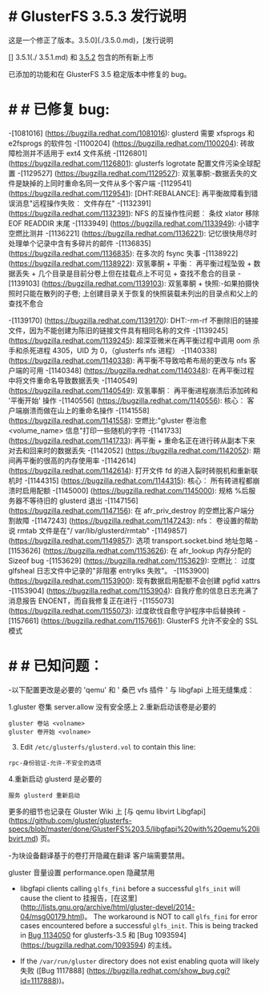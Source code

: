# # GlusterFS 3.5.3 发行说明

这是一个修正了版本。3.5.0](./3.5.0.md)，[发行说明

[] 3.5.1(./ 3.5.1.md) 和 [3.5.2](./3.5.2.md) 包含的所有新上市

已添加的功能和在 GlusterFS 3.5 稳定版本中修复的 bug。

# # # 已修复 bug:

-[1081016] (https://bugzilla.redhat.com/1081016): glusterd 需要 xfsprogs 和 e2fsprogs 的软件包
-[1100204] (https://bugzilla.redhat.com/1100204): 砖故障检测并不适用于 ext4 文件系统
-[1126801] (https://bugzilla.redhat.com/1126801): glusterfs logrotate 配置文件污染全球配置
-[1129527] (https://bugzilla.redhat.com/1129527): 双氢睾酮:-数据丢失的文件是缺掉的上同时重命名同一文件从多个客户端
-[1129541] (https://bugzilla.redhat.com/1129541): [DHT:REBALANCE]: 再平衡故障看到错误消息"远程操作失败︰ 文件存在"
-[1132391] (https://bugzilla.redhat.com/1132391): NFS 的互操作性问题︰ 条纹 xlator 移除 EOF READDIR 末尾
-[1133949] (https://bugzilla.redhat.com/1133949): 小错字空燃比测井
-[1136221] (https://bugzilla.redhat.com/1136221): 记忆很快用尽时处理单个记录中含有多碎片的邮件
-[1136835] (https://bugzilla.redhat.com/1136835): 在多次的 fsync 失事
-[1138922] (https://bugzilla.redhat.com/1138922): 双氢睾酮 + 平衡︰ 再平衡过程坠毁 + 数据丢失 + 几个目录是目前分卷上但在挂载点上不可见 + 查找不愈合的目录
-[1139103] (https://bugzilla.redhat.com/1139103): 双氢睾酮 + 快照:-如果拍摄快照时只能在散列的子卷; 上创建目录关于恢复的快照装载未列出的目录点和父上的查找不愈合

-[1139170] (https://bugzilla.redhat.com/1139170): DHT:-rm-rf 不删除旧的链接文件，因为不能创建为陈旧的链接文件具有相同名称的文件
-[1139245] (https://bugzilla.redhat.com/1139245): 超深亚微米在再平衡过程中调用 oom 杀手和杀死进程 4305，UID 为 0，（glusterfs nfs 进程）
-[1140338] (https://bugzilla.redhat.com/1140338): 再平衡不导致哈希布局的更改与 nfs 客户端的可用
-[1140348] (https://bugzilla.redhat.com/1140348): 在再平衡过程中将文件重命名导致数据丢失
-[1140549] (https://bugzilla.redhat.com/1140549): 双氢睾酮︰ 再平衡进程崩溃后添加砖和 '平衡开始' 操作
-[1140556] (https://bugzilla.redhat.com/1140556): 核心︰ 客户端崩溃而做在山上的重命名操作
-[1141558] (https://bugzilla.redhat.com/1141558): 空燃比:"gluster 卷治愈 <volume_name> 信息"打印一些随机的字符
-[1141733] (https://bugzilla.redhat.com/1141733): 再平衡 + 重命名正在进行砖从副本下来对去和回来时的数据丢失
-[1142052] (https://bugzilla.redhat.com/1142052): 期间再平衡的很高的内存使用率
-[1142614] (https://bugzilla.redhat.com/1142614): 打开文件 fd 的进入裂时砖脱机和重新联机时
-[1144315] (https://bugzilla.redhat.com/1144315): 核心︰ 所有砖进程都崩溃时启用配额
-[1145000] (https://bugzilla.redhat.com/1145000): 规格 %后服务器不等待旧的 glusterd 退出
-[1147156] (https://bugzilla.redhat.com/1147156): 在 afr_priv_destroy 的空燃比客户端分割故障
-[1147243] (https://bugzilla.redhat.com/1147243): nfs︰ 卷设置的帮助说 rmtab 文件是在"/ var/lib/glusterd/rmtab"
-[1149857] (https://bugzilla.redhat.com/1149857): 选项 transport.socket.bind 地址忽略
-[1153626] (https://bugzilla.redhat.com/1153626): 在 afr_lookup 内存分配的 Sizeof bug
-[1153629] (https://bugzilla.redhat.com/1153629): 空燃比︰ 过度 glfsheal 日志文件中记录的"非阻塞 entrylks 失败"。
-[1153900] (https://bugzilla.redhat.com/1153900): 现有数据启用配额不会创建 pgfid xattrs
-[1153904] (https://bugzilla.redhat.com/1153904): 自我疗愈的信息日志充满了消息报告 ENOENT，而自我修复正在进行
-[1155073] (https://bugzilla.redhat.com/1155073): 过度砍伐自愈守护程序中后替换砖
-[1157661] (https://bugzilla.redhat.com/1157661): GlusterFS 允许不安全的 SSL 模式

# # # 已知问题︰

-以下配置更改是必要的 'qemu' 和 ' 桑巴 vfs
插件 ' 与 libgfapi 上班无缝集成︰

1.gluster 卷集 <volname>server.allow 没有安全感上
2.重新启动该卷是必要的

~~~
gluster 卷站 <volname>
gluster 卷开始 <volname>
~~~

   3. Edit `/etc/glusterfs/glusterd.vol` to contain this line:

~~~
rpc-身份验证-允许-不安全的选项
~~~

4.重新启动 glusterd 是必要的

~~~
服务 glusterd 重新启动
~~~

更多的细节也记录在 Gluster Wiki 上 [与 qemu libvirt Libgfapi] (https://github.com/gluster/glusterfs-specs/blob/master/done/GlusterFS%203.5/libgfapi%20with%20qemu%20libvirt.md) 页。

-为块设备翻译基于的卷打开隐藏在翻译
客户端需要禁用。

gluster 音量设置 <volname>performance.open 隐藏禁用

- libgfapi clients calling `glfs_fini` before a successful `glfs_init` will cause the client to
挂报告，[在这里] (http://lists.gnu.org/archive/html/gluster-devel/2014-04/msg00179.html)。
  The workaround is NOT to call `glfs_fini` for error cases encountered before a successful
  `glfs_init`. This is being tracked in [Bug 1134050](https://bugzilla.redhat.com/1134050) for
glusterfs-3.5 和 [Bug 1093594] (https://bugzilla.redhat.com/1093594) 的主线。

- If the `/var/run/gluster` directory does not exist enabling quota will likely
失败 ([Bug 1117888] (https://bugzilla.redhat.com/show_bug.cgi?id=1117888))。
